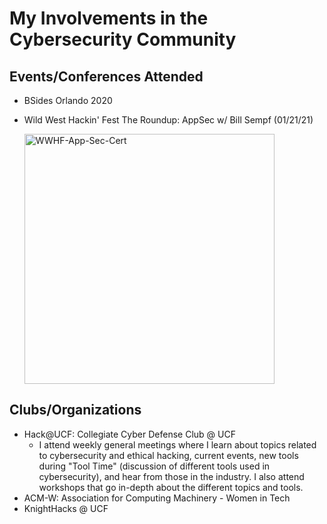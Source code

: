 # My Involvements in the Cybersecurity Community

## Events/Conferences Attended
- BSides Orlando 2020
- Wild West Hackin' Fest The Roundup: AppSec w/ Bill Sempf (01/21/21)
  
  <img src='https://i.postimg.cc/j5hSZZTs/WWHF-App-Sec-Cert.png' border='0' alt='WWHF-App-Sec-Cert' width='400px'/>

## Clubs/Organizations
- Hack@UCF: Collegiate Cyber Defense Club @ UCF
  - I attend weekly general meetings where I learn about topics related to cybersecurity and ethical hacking, current events,
    new tools during "Tool Time" (discussion of different tools used in cybersecurity), and hear from those in the industry. I also attend workshops 
    that go in-depth about the different topics and tools. 
- ACM-W: Association for Computing Machinery - Women in Tech
- KnightHacks @ UCF
